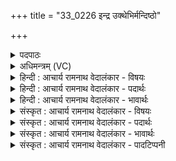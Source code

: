 +++
title = "33_0226 इन्द्र उक्थेभिर्मन्दिष्ठो"

+++
<details><summary>पदपाठः</summary>

इ꣡न्द्रः꣢꣯। उ꣣क्थे꣡भिः꣢। म꣡न्दि꣢꣯ष्ठः। वा꣡जा꣢꣯नाम्। च꣣। वा꣡ज꣢꣯पतिः। वा꣡ज꣢꣯। प꣣तिः। ह꣡रि꣢꣯वान्। सु꣣ता꣢ना꣢म्। स꣡खा꣢꣯। स। खा꣣। २२६।
</details>

<details><summary>अधिमन्त्रम् (VC)</summary>

- इन्द्रः
- विश्वामित्रो गाथिनः
- गायत्री
- षड्जः
- ऐन्द्रं काण्डम्
</details>

<details><summary>हिन्दी : आचार्य रामनाथ वेदालंकार - विषयः</summary>

अगले मन्त्र में यह वर्णन है कि परमेश्वर कैसा है, और राजा कैसा हो।
</details>

<details><summary>हिन्दी : आचार्य रामनाथ वेदालंकार - पदार्थः</summary>

पदार्थान्वयभाषाः -  प्रथम—परमेश्वर के पक्ष में। (इन्द्रः) परमैश्वर्यवान्, विघ्नों को विदीर्ण करनेवाला, सुख आदि का प्रदाता परमेश्वर (उक्थेभिः) वेदमन्त्रों से (मन्दिष्ठः) अतिशय आनन्दित करनेवाला, (वाजानां च) तथा सब बलों का (वाजपतिः) बलपति, (हरिवान्) प्रशस्त प्राणवाला, और (सुतानाम्) सब पुत्र-पुत्रियों का (सखा) मित्र है ॥ द्वितीय—राजा के पक्ष में। (इन्द्रः) राजा (उक्थेभिः) कीर्तियों से (मन्दिष्ठः) सबको अत्यन्त आनन्द देनेवाला, (वाजानां च) सब प्रकार के अन्नों, धनों, बलों और विज्ञानों का (वाजपतिः) स्वामी, (हरिवान्) जितेन्द्रिय अथवा राज्य में विद्युत् आदि से चलनेवाले तीव्रगामी भूमियान, जलयान और विमानों का प्रबन्ध करनेवाला और (सुतानाम्) पुत्रतुल्य प्रजाजनों का (सखा) मित्र हो ॥४॥ इस मन्त्र में श्लेषालङ्कार है ‘वाजा, वाज’ में छेकानुप्रास है ॥४॥
</details>

<details><summary>हिन्दी : आचार्य रामनाथ वेदालंकार - भावार्थः</summary>

भावार्थभाषाः -  जैसे विश्व का सम्राट् परमेश्वर अनेक प्रकार के गुण-समूहों का अग्रणी है, वैसे ही प्रजाओं के बीच जो मनुष्य यशस्वी, यश देनेवाला, धनपति, बलवान्, विज्ञानी, जितेन्द्रिय, सुप्रबन्धक और सबके साथ सौहार्द से बरतनेवाला हो, उसी को राजा के पद पर अभिषिक्त करना चाहिए ॥४॥
</details>

<details><summary>संस्कृत : आचार्य रामनाथ वेदालंकार - विषयः</summary>

अथ परमेश्वरः कीदृशोऽस्ति, राजा च कीदृशो भवेदित्याह।
</details>

<details><summary>संस्कृत : आचार्य रामनाथ वेदालंकार - पदार्थः</summary>

पदार्थान्वयभाषाः -  प्रथमः—परमात्मपरः। (इन्द्रः) परमैश्वर्यवान्, विघ्नविदारकः, सुखादिप्रदाता परमेश्वरः (उक्थेभिः) उक्थैः वेदमन्त्रैः (मन्दिष्ठः) मन्त्राध्येतॄणाम् अतिशयेन हर्षयिता वर्तते। यथा कश्चिन्महाकविः स्वकाव्येन काव्यपाठकान् हर्षयति तथेत्यर्थः। मदि स्तुतिमोदमदस्वप्नकान्तिगतिषु, तृचि मन्दिता, अतिशयेन मन्दिता इति मन्दिष्ठः, मन्दितृ शब्दादिष्ठनि, ‘तुरिष्ठेमेयस्सु’ अ० ६।४।१५४ इति तृचो लोपः। (वाजानाम्१ च) बलानां च। वाज इति बलनाम। निघं० २।९। (वाजपतिः) बलपतिः अस्ति। किञ्च (हरिवान्) प्रशस्तप्राणवान् सः। प्रशस्तार्थे मतुप्। प्राणो वै हरिः, स हि हरति। कौ० ब्रा० १७।१। (सुतानाम्) सर्वेषाम् पुत्राणां सर्वासाम् पुत्रीणां च (सखा) मित्रम् अस्ति ॥ अथ द्वितीयः—राजपरः। (इन्द्रः) राजा (उक्थेभिः) यशोभिः (मन्दिष्ठः) अतिशयेन आनन्दजनकः, (वाजानाम् च) सर्वविधानाम् अन्नानां धनानां बलानां विज्ञानानां च (वाजपतिः) अन्नपतिः धनपतिः बलपतिः विज्ञानपतिश्च, (हरिवान्) हरन्ति जनं स्वस्वविषयेषु इति हरयः इन्द्रियाणि तद्वान् प्रशस्तेन्द्रियो जितेन्द्रियो वा, यद्वा हरन्ति वहन्तीति हरयः विद्युदादिभिः सञ्चाल्यमानानि तीव्रवेगानि भूजलान्तरिक्षयानानि तद्वान्, राज्ये तत्प्रबन्धकर्तेत्यर्थः, किञ्च (सुतानाम्) पुत्रतुल्यानां प्रजाजनानाम् (सखा) सुहृद् भवेत् ॥४॥ अत्र श्लेषालङ्कारः। ‘वाजा, वाज’ इत्यत्र च छेकानुप्रासः ॥४॥
</details>

<details><summary>संस्कृत : आचार्य रामनाथ वेदालंकार - भावार्थः</summary>

भावार्थभाषाः -  यथा विश्वसम्राट् परमेश्वरो विविधगुणगणाग्रणीरस्ति, तथैव प्रजानां मध्ये यो जनः कीर्तिमान् कीर्तिजनको धनपतिर्बलवान् विज्ञानवान् जितेन्द्रियः सुप्रबन्धकः सर्वैः सह सौहार्देन व्यवहर्ता च भवेत् स एव राजपदेऽभिषेचनीयः ॥४॥
</details>

<details><summary>संस्कृत : आचार्य रामनाथ वेदालंकार - पादटिप्पनी</summary>

टिप्पणी:   १. वाजपतिरिति वचनादेव गतार्थत्वे सति पुनः वाजानाम् इति कथनं बलानां व्यापकत्वं सूचयति, सर्वेषां बलानामधिपतिरित्यर्थः। सेयं शैली वेदे बहुत्र प्रयुक्ता, यथा—वसुपते वसूनाम् (ऋ० १०।४७।१), गोपतिं शूर गोनाम् (ऋ० ३।३६।९) इति।
</details>